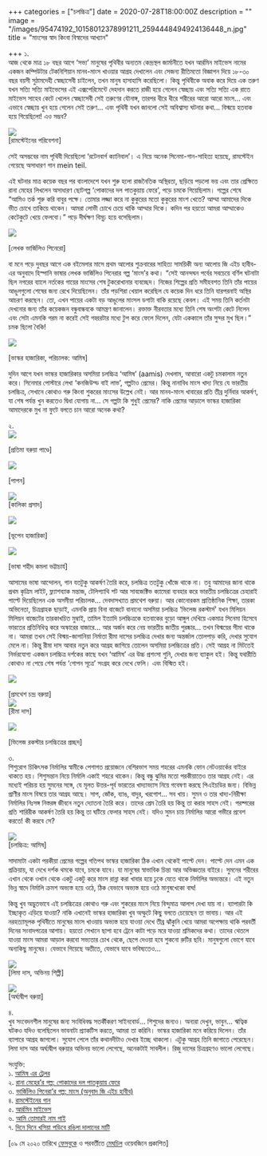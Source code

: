 +++
categories = ["চলচ্চিত্র"]
date = 2020-07-28T18:00:00Z
description = ""
image = "/images/95474192_10158012378991211_2594448494924136448_n.jpg"
title = "মাংসের স্বাদ কিংবা বিস্বাদের আখ্যান"

+++
১.  
আজ থেকে মাত্র ১৮ বছর আগে ‘সভ্য’ মানুষের পৃথিবীর অন্যতম কেন্দ্রস্থল জার্মানীতে যখন আর্রমিন মাইভেস নামের একজন কম্পিউটার টেকনিশিয়ান মানব-মাংস খাওয়ার আগ্রহ দেখালেন এবং সেজন্য রীতিমতো বিজ্ঞাপন দিয়ে ১৮-৩০ বছর বয়সী সুঠামদেহী স্বেচ্ছাসেবী চাইলেন, তখন মানুষ হাসাহাসি করেছিলো। কিন্তু পৃথিবীকে অবাক করে দিয়ে এক তরুণ যখন সত্যি সত্যি মাইভেসের এই এক্সপেরিমেন্টে দেহদান করতে রাজী হয়ে গেলেন স্বেচ্ছায় এবং সত্যি সত্যি এক রাতে মাইভেস সাহেব কেটে খেলেন স্বেচ্ছাসেবী সেই তরুণের যৌনাঙ্গ, তারপর ধীরে ধীরে শরীরের আরো আরো মাংস... এবং এভাবে স্বেচ্ছায় খুন হয়ে গেলেন সেই তরুণ... এবং পৃথিবী যখন জানলো সেই অবিশ্বাস্য ঘটনার কথা... বিস্ময়ে হতবাক হয়ে গিয়েছিলো! এও সম্ভব?

![](/images/9f7f4b49facaaada3518a03e6f86b96d.jpg)  
\[রামস্টেইনের পরিবেশনা\]

  
সেই অসম্ভবের নাম পৃথিবী দিয়েছিলো ‘রটেনবার্গ ক্যানিবাল’। এ নিয়ে অনেক সিনেমা-গান-সাহিত্য হয়েছে, রামস্টেইন গেয়েছে অসাধারণ গান mein teil.  
  
এই ঘটনার মাত্র কয়েক বছর পর বাংলাদেশে যখন শুরু হলো রাজনৈতিক অস্থিরতা, ছড়িয়ে পড়লো ভয় এবং তার প্রেক্ষিতে রানা মেহের লিখলেন অসাধারণ ছোটগল্প ‘পোকাদের দল পাতকুয়ায় ফেরে’, পড়ে চমকে গিয়েছিলাম। গল্পের শেষে “আমিও তর্ক শুরু করি বাবুর পক্ষে। তোমার লজ্জা করে না কুকুরের মতো কুকুরের মাংশ খেতে? আম্মা আমাদের দিকে ভীত চোখে তাকিয়ে থাকেন। আমরা লোভী চোখে চেয়ে থাকি আম্মার দিকে। কদিন পর হয়তো আমরা আম্মাকেও কেটেকুটে খেয়ে ফেলবো।” পড়ে দীর্ঘক্ষণ বিমূঢ় হয়ে বসেছিলাম।  
  
![](/images/fahmidulhaqblog_1237214210_1-pinera.jpg)

\[লেখক ভার্জিলিও পিনেরো\] 

বা মনে পড়ে দুবছর আগে এক বইমেলার মাসে প্রথম আলোর শুক্রবারের সাহিত্য সাময়িকী অন্য আলোয় জি এইচ হাবীব-এর অনুবাদে হিস্পানি ভাষার লেখক ভার্জিলিও পিনেরার গল্প ‘মাংস’র কথা। “সেই আনন্দঘন পর্বের সবচেয়ে বর্ণিল ঘটনাটা ছিল নগরের ব্যালে নর্তকের গায়ের মাংসের শেষ টুকরোখানার ব্যবচ্ছেদ। নিজের শিল্পের প্রতি সমীহবশত তিনি তাঁর পায়ের আঙুলগুলো শেষের জন্য রেখে দিয়েছিলেন। তাঁর পড়শিরা খেয়াল করেছিল যে কয়েক দিন ধরে তিনি যারপরনাই অস্থির আচরণ করছেন। তো, এখন পায়ের একটা বড় আঙুলের মাংসল ডগাটা বাকি রয়েছে কেবল। এই সময় তিনি কর্তনটা দেখনোর জন্য তাঁর কয়েকজন বন্ধুবান্ধবকে আমন্ত্রণ জানালেন। রক্তাক্ত নীরবতার মধ্যে তিনি শেষ অংশটা কেটে নিলেন এবং সেটা এমনকি গরম না করেই সেই গহ্বরটার মধ্যে টুপ করে ফেলে দিলেন, যেটা এককালে তাঁর সুন্দর মুখ ছিল।” চমক ছিলো বৈকি!  
  
![](/images/5dade75f309ca-image.jpg)

\[ভাস্কর হাজারিকা, পরিচালক: আমিষ\]

দুদিন আগে যখন ভাস্কর হাজারিকার অসমিয়া চলচ্চিত্র ‘আমিষ’ (aamis) দেখলাম, আবারো একটু চমকালাম নতুন করে। সিনেমার পোস্টারে লেখা ‘কনজিউম্ড বাই লাভ’, গল্পটাও প্রেমের। কিন্তু নানাবিধ মাংস খাদ্য নিয়ে যে ভারতীয় চলচ্চিত্র, সেখানে কোথাও গরু কিংবা শুকরের মাংসের উল্লেখ নেই। আর মানব-মাংস খাবারের প্রতি তীব্র দুর্নিবার আকর্ষণ, যা শেষ পর্যন্ত খুন করতেও দ্বিধা যোগায় না... সে গল্পটা কি শুধুই প্রেমের? নাকি প্রেমের আড়ালে ভাস্কর হাজারিকা আমাদেরকে মুখ না ফুটে বলতে চান আরো অনেক কথা?  
  
২.  
![](/images/images-2.jpg)

\[প্রতিমা বরুয়া পাণ্ডে\]

  
![](/images/bcb3b4dbd130e0c27d4deeee8e6c0b5d.jpg)

\[পাপন\]

![](/images/images-3.jpg)  
\[কালিকা প্রসাদ\]

![](/images/images-4.jpg)

\[ভূপেন হাজারিকা\]

![](/images/images-8.jpg)

\[ভাষা শহীদ কমলা ভট্টাচার্য\]

আসামের ভাষা আন্দোলন, গান যতটুকু আকর্ষণ তৈরি করে, চলচ্চিত্র ততটুকু খোঁজে থাকে না। তবু আমাদের জানা থাকে প্রথম কৃত্রিম লাইট, ফ্ল্যাশব্যাক মন্তাজ, টেলিপ্যাথি শট আর সাবজেক্টিভ ক্যামেরা ব্যবহার করে ভারতীয় চলচ্চিত্রের চেহারাই পাল্টে দিয়েছিলেন এক অসমীয়া পরিচালক... দেবদাসখ্যাত প্রমথেশ বরুয়া। আর কোনোরকম প্রাতিষ্ঠানিক শিক্ষা, তারকা অভিনেতা, চিত্রগ্রাহক ছাড়াই, এমনকি প্রায় বিনা বাজেটে বানানো অসমিয়া চলচ্চিত্র ‘ভিলেজ রকস্টার্স’ যখন মিলিয়ন মিলিয়ন বাজেটের তারকাখচিত মুম্বাই, তামিল ইত্যাদি চলচ্চিত্রকে হতবাকের বুড়ো আঙ্গুল দেখিয়ে একমাত্র সিনেমা হিসেবে ভারতের প্রতিনিধিত্ব করে অস্কারের বাজারে... আর অর্জন করে নেয় ভারতীয় জাতীয় পুরষ্কার... তখন বিস্ময়ের সীমা থাকে না। আমরা তখন সেই বিস্ময়-জাগানিয়া নির্মাতা রীমা দাসের চলচ্চিত্র দেখার জন্য অন্তর্জাল তোলপাড় করি, দেখার সুযোগ মেলে না। কিন্তু রীমা দাস আবার নতুন করে আগ্রহ জাগিয়ে তোলেন অসমিয়া চলচ্চিত্রের প্রতি। সেই আগ্রহ না মিটতেই নির্ভরযোগ্য একজন চলচ্চিত্র দর্শকের কাছে যখন ‘আমিষ’ এর উচ্চ প্রশংসা শুনি, দেখার জন্য ব্যাকুল হই। কিন্তু যথারীতি কোথাও না পেয়ে শেষ পর্যন্ত ‘গোপন সূত্রে’ সংগ্রহ করে দেখে ফেলি। এবং বিস্মিত হই।

![](/images/pramathesh_barua_and_jamuna_barua_in_devdas-_1935.jpg)

\[প্রমথেশ চন্দ্র বরুয়া\]  
![](/images/images-5.jpg)  
\[রীমা দাস\]

![](/images/images-6.jpg)

\[ভিলেজ রকস্টার চলচ্চিত্রের প্রচ্ছদ\]

৩.  
শিশুরোগ চিকিৎসক নির্মালির স্বামীকে পেশাগত প্রয়োজনে বেশিরভাগ সময় শহরের এমনকি ফোন নেটওয়ার্কের বাইরে থাকতে হয়। শিশুসন্তান নিয়ে নির্মালি একাই শহরে থাকেন। কিন্তু বন্ধু ঝুমির মতো পরকীয়াতেও তার আগ্রহ নেই। এর মধ্যেই পরিচয় হয় সুমনের সঙ্গে, যে মূলত উত্তর-পূর্ব ভারতের খাদ্যাভ্যাস নিয়ে গবেষণা করছে পিএইচডির জন্য। বিভিন্ন প্রাণীর মাংস বিষয়ে তার আগ্রহ আছে। সাপ, জোঁক, ব্যাঙ, বাদুর, খরগোশ... সব খায়। সুমন ও তার খাদ্য-নিরীক্ষা নির্মালির নিঃসঙ্গ নিস্তরঙ্গ জীবনে নতুন দ্যোতনা তৈরি করে। তাদের প্রেম তৈরি হয় কিন্তু তা করার সাহস নেই। পরষ্পরের প্রতি শারিরীক আকর্ষণ তৈরি হয় কিন্তু তা ঘটিয়ে ফেলার সাহস নেই। যদিও সুমন চায় নির্মালির আরো গভীরে প্রবেশ করতে! কী করবে সে?

![](/images/images-7.jpg)  
\[চলচ্চিত্র: আমিষ\]

  
সাদামাটা একটা পরকীয়া প্রেমের গল্পের গতিপথ ভাস্কর হাজারিকা ঠিক এখান থেকেই পাল্টে দেন। পাল্টে দেন এমন এক প্রক্রিয়ায়, যা দেখে দর্শক থমকে যাবে, চমকে যাবে। যা মানুষের স্বাভাবিক চিন্তা আর অভিজ্ঞতার বাইরে। সুমনের শরীরের এখান থেকে ওখান থেকে একটু একটু করে মাংস রান্না করা খাবার হয়ে ঢুকে যেতে থাকে নির্মালির অভ্যন্তরে। এই নতুন ভিন্ন স্বাদে নির্মালি ক্রমশ অভ্যস্ত হয়ে ওঠে, ঠিক যেভাবে অভ্যস্ত হয়ে ওঠে মানুষখেকো বাঘ!  
  
কিন্তু খুব অদ্ভুতভাবে এই চলচ্চিত্রের কোথাও গরু এবং শুকরের মাংস নিয়ে বিন্দুমাত্র আলাপ দেখা যায় না। ব্যাপারটা কি ইচ্ছাকৃত এড়িয়ে যাওয়া? নাকি এখানেই ভাস্কর হাজারিকা খুব অস্ফুটে কিছু বলতে চেয়েছেন তা ভাবায়। আর এই নরহত্যামূলক পৃথিবীতে মানুষের মাংস খাওয়ায় অভ্যস্ত হয়ে যাওয়া দেখে তীব্র ঝাঁকুনি খেয়ে আমরা অপেক্ষায় থাকি পরবর্তী দিনের সংবাদপত্রের আশায়। হয়তো সেখানে ছাপা হবে ট্রেনে কাটা পড়ে মরে যাওয়া শ্রমিকদের কথা। তাদের থেতলে যাওয়া মাংস আমরা আড়াল করবো সভ্যতার চোখ থেকে, ছেপে দেওয়া হবে শুকনো রুটির ছবি। মানুষগুলো ভোগে যাবে অন্যকিছু মানুষের। যেভাবে গিয়েছে অতীতে, যেভাবে যাবে ভবিষ্যতেও...

![](/images/dr-lima-das-sattriya1.jpg)  
\[লিমা দাস, অভিনয় শিল্পী\]

![](/images/arghadeep-baruah-2004521-19-11-2019-01-22-57.jpg)  
\[অর্ঘ্যদ্বীপ বরুয়া\]

৪.  
খুব সংবেদনশীল মানুষের জন্য সংবিধিবদ্ধ সতর্কীকরণ সাইনবোর্ড... শিশুদের জন্যও। অন্যরা দেখুন, ভাবুন... ঋত্বিক ঘটকও যদিও বলেছিলেন ভাবনাটা প্র্যাকটিস করতে, আমরা তা করিনি। ভাস্কর হাজারিকা মনে করিয়ে দিলেন। তাঁর ব্যাপারে আগ্রহ জাগলো। সুযোগ পেলে তাঁর কথানদীটাও দেখার ইচ্ছে থাকলো। এটুকু আগ্রহ তিনি জাগাতে পেরেছেন। লিমা দাস আর অর্ঘ্যদ্বীপ বরুয়ার অভিনয় ভালো লেগেছে, অনেকটাই সাবলীল। রিজু দাসের চিত্রগ্রহণও ভালো লেগেছে।  
  
সংযুক্তি:  
১. [আমিষ এর ট্রেলর](https://www.youtube.com/watch?v=-zv11DpavFI)  
২. [রানা মেহের’র গল্প: পোকাদের দল পাতকুয়ায় ফেরে](http://www.sachalayatan.com/ranameher/13874)  
৩. [ভার্জিলিও পিনেরা’র গল্প: মাংস (অনুবাদ জি এইচ হাবীব)](https://www.prothomalo.com/onnoalo/article/1422411/মাংস)  
৪. [রামস্টেইনের গান](https://www.youtube.com/watch?v=-zv11DpavFI)  
৫. [আর্রমিন মাইভেস](https://en.wikipedia.org/wiki/Armin_Meiwes)  
৬. [আমি তোমারই নাম গাই](https://www.youtube.com/watch?v=cfpxKJCZ4ZM)  
৭. [দিনে দিনে খসিয়া পড়িবে রঙিলা দালানের মাটি](https://www.youtube.com/watch?v=_OZl2vmmpq4)

\[০৯ মে ২০২০ তারিখে [ফেসবুকে](https://www.facebook.com/photo.php?fbid=10158012378986211&set=a.10157972530161211&type=3&theater) ও পরবর্তীতে [মেঘচিল](https://meghchil.com/%E0%A6%AE%E0%A6%BE%E0%A6%82%E0%A6%B8%E0%A7%87%E0%A6%B0-%E0%A6%B8%E0%A7%8D%E0%A6%AC%E0%A6%BE%E0%A6%A6-%E0%A6%95%E0%A6%BF%E0%A6%82%E0%A6%AC%E0%A6%BE-%E0%A6%AC%E0%A6%BF%E0%A6%B8%E0%A7%8D%E0%A6%AC/?fbclid=IwAR0tZWquFIWEaQGiyvxY-OTbUZodx-Hw_hkT1_MwPrQZWm8Oxl-WcLwzTo8) ওয়েবজিনে প্রকাশিত\]